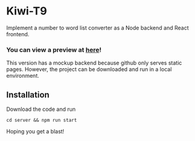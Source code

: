 # Kiwi-T9
Implement a number to word list converter as a Node backend and React frontend.

### You can view a preview at [here](https://daiant.github.io/Kiwi-T9)!

This version has a mockup backend because github only serves static pages.
However, the project can be downloaded and run in a local environment.

## Installation
Download the code and run 
```
cd server && npm run start
```
Hoping you get a blast!

